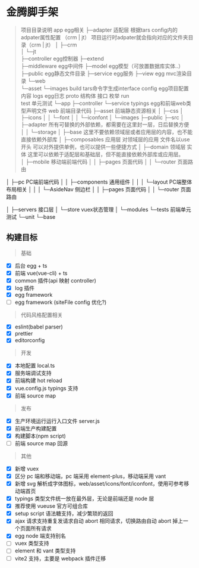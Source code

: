 # 金腾脚手架
> 项目目录说明
app                         egg相关
 ├─adapter                  适配层  根据tars config内的adpater属性配置 （crm | jt） 项目运行时adpater就会指向对应的文件夹目录（crm | jt）
 │  ├─crm                   
 │  └─jt                    
 ├─controller               egg控制器
 ├─extend                   
 ├─middleware               egg中间件
 ├─model                    egg模型（可放置数据库实体..）
 ├─public                   egg静态文件目录
 ├─service                  egg服务
 ├─view                     egg mvc渲染目录 
 └─web                      
     └─asset
         └─images
build                       tars命令字生成interface
config                      egg项目配置内容
logs                        egg日志
proto                       结构体 接口 枚举
run                         
test                        单元测试
 └─app
     ├─controller
     └─service
typings                     egg和前端web类型声明文件
web                         前端目录代码
  ├─asset                   前端静态资源相关
  │  ├─css
  │  ├─icons
  │  │  └─font
  │  │      └─iconfont
  │  └─images
  ├─public
  ├─src
  │  ├─adapter              所有可替换的外部依赖，都需要在这里封一层，日后替换方便
  │  │  └─storage
  │  ├─base                 这里不要依赖领域层或者应用层的内容，也不能直接依赖外部库
  │  ├─composables          应用层  对领域层的应用 文件名以use开头 可以对外提供单例，也可以提供一些便捷方式
  │  ├─domain               领域层  实体 这里可以依赖于适配层和基础层，但不能直接依赖外部库或应用层。    
  │  ├─mobile               移动端前端代码
  │  │  ├─pages                 页面代码
  │  │  └─router                页面路由

  │  ├─pc                   PC端前端代码
  │  │  ├─components            通用组件
  │  │  │  └─layout                 PC端整体布局相关
  │  │  │      └─AsideNav               侧边栏
  │  │  ├─pages                 页面代码
  │  │  └─router                页面路由

  │  ├─servers              接口层
  │  └─store                vuex状态管理
  │      └─modules
  └─tests                   前端单元测试
      └─unit
          └─base


## 构建目标

> 基础

-   [x] 后台 egg + ts
-   [x] 前端 vue(vue-cli) + ts
-   [x] common 插件(api 映射 controller)
-   [x] log 插件
-   [x] egg framework
-   [ ] egg framework (siteFile config 优化?)

> 代码风格配置相关

-   [x] eslint(babel parser)
-   [x] prettier
-   [x] editorconfig

> 开发

-   [x] 本地配置 local.ts
-   [x] 服务端调试支持
-   [x] 前端构建 hot reload
-   [x] vue.config.js typings 支持
-   [x] 前端 source map

> 发布

-   [x] 生产环境运行运行入口文件 server.js
-   [x] 前端生产构建配置
-   [x] 构建脚本(npm script)
-   [ ] 前端 source map 回源

> 其他

-   [x] 新增 vuex
-   [x] 区分 pc 端和移动端，pc 端采用 element-plus，移动端采用 vant
-   [x] 新增 svg 解析成字体图标，web/asset/icons/font/iconfont，使用可参考移动端首页
-   [x] typings 类型文件统一放在最外层，无论是前端还是 node 层
-   [x] 推荐使用 vueuse 官方可组合库
-   [x] setup script 语法糖支持，减少繁琐的返回
-   [x] ajax 请求支持重复发请求自动 abort 相同请求，切换路由自动 abort 掉上一个页面所有请求
-   [x] egg node 端支持别名
-   [ ] vuex 类型支持
-   [ ] element 和 vant 类型支持
-   [ ] vite2 支持，主要是 webpack 插件迁移
